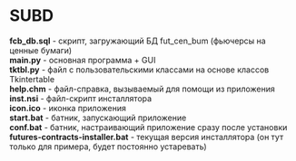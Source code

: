# SUBD
**fcb_db.sql** - скрипт, загружающий БД fut_cen_bum (фьючерсы на ценные бумаги) <br />
**main.py** - основная программа + GUI <br />
**tktbl.py** - файл с пользовательскими классами на основе классов Tkintertable <br />
**help.chm** - файл-справка, вызываемый для помощи из приложения <br />
**inst.nsi** - файл-скрипт инсталлятора <br />
**icon.ico** - иконка приложения <br />
**start.bat** - батник, запускающий приложение <br />
**conf.bat** - батник, настраивающий приложение сразу после установки <br />
**futures-contracts-installer.bat** - текущая версия инсталлятора (он тут только для примера, будет постоянно устаревать) <br />




